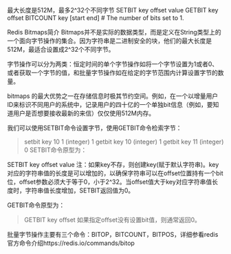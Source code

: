 
最大长度是512M，最多2^32个不同字节
SETBIT key offset value
GETBIT key offset
BITCOUNT key [start end] # The number of bits set to 1.



Redis Bitmaps简介
Bitmaps并不是实际的数据类型，而是定义在String类型上的一个面向字节操作的集合。因为字符串是二进制安全的块，他们的最大长度是512M，最适合设置成2^32个不同字节。

字节操作可以分为两类：恒定时间的单个字节操作如将一个字节设置为1或者0、或者获取一个字节的值，和批量字节操作如在给定的字节范围内计算设置字节的数量。

bitmaps 的最大优势之一在存储信息时极其节约空间。例如，在一个以增量用户ID来标识不同用户的系统中，记录用户的四十亿的一个单独bit信息（例如，要知道用户是否想要接收最新的来信）仅仅使用512M内存。

我们可以使用SETBIT命令设置字节，使用GETBIT命令检索字节：

>setbit key 10 1
(integer) 1
>getbit key 10
(integer) 1
>getbit key 11
(integer) 0
SETBIT命令原型为：

SETBIT key offset value
注：如果key不存，则创建key(赋于默认字符串)。key对应的字符串值的长度是可以增加的，以确保字符串可以在offset位置持有一个bit位，offset参数必须大于等于0，小于2^32。当offset值大于key对应字符串值长度时，字符串值长度增加，SETBIT返回值为0。

GETBIT命令原型为：

>GETBIT key offset
如果指定offset没有设置bit值，则通常返回0。

批量字节操作主要有三个命令：BITOP，BITCOUNT，BITPOS，详细参看redis官方命令介绍https://redis.io/commands/bitop


